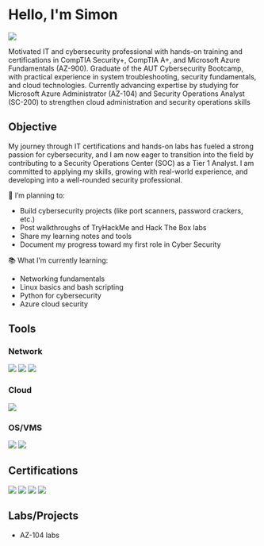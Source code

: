 # Hello, I'm Simon 
<a href="https://linkedin.com/in/simondhillon"><img src="https://img.shields.io/badge/-LinkedIn-0072b1?&style=for-the-badge&logo=linkedin&logoColor=white" /></a>

Motivated IT and cybersecurity professional with hands-on training and certifications in CompTIA Security+, CompTIA A+, and Microsoft Azure Fundamentals (AZ-900). Graduate of the AUT Cybersecurity Bootcamp, with practical experience in system troubleshooting, security fundamentals, and cloud technologies. Currently advancing expertise by studying for Microsoft Azure Administrator (AZ-104) and Security Operations Analyst (SC-200) to strengthen cloud administration and security operations skills

## Objective

My journey through IT certifications and hands-on labs has fueled a strong passion for cybersecurity, and I am now eager to transition into the field by contributing to a Security Operations Center (SOC) as a Tier 1 Analyst. I am committed to applying my skills, growing with real-world experience, and developing into a well-rounded security professional.

🔭 I’m planning to:
- Build cybersecurity projects (like port scanners, password crackers, etc.)
- Post walkthroughs of TryHackMe and Hack The Box labs
- Share my learning notes and tools
- Document my progress toward my first role in Cyber Security

📚 What I’m currently learning:
- Networking fundamentals
- Linux basics and bash scripting
- Python for cybersecurity
- Azure cloud security

## Tools

### Network
<div>
     <img src="https://img.shields.io/badge/-Kali_Linux-557C94?&style=for-the-badge&logo=Kali-Linux&logoColor=white" />
     <img src="https://img.shields.io/badge/-Wireshark-1BA0E2?&style=for-the-badge&logo=Wireshark&logoColor=white" />
     <img src="https://img.shields.io/badge/-Nmap-FF0000?&style=for-the-badge&logo=Nmap&logoColor=white" />
</div>

### Cloud
<div>
    <img src="https://img.shields.io/badge/-Microsoft_Azure-00A4EF?&style=for-the-badge&logo=Microsoft-Azure&logoColor=white" />
</div>

### OS/VMS
<div>
    <img src="https://img.shields.io/badge/-Windows-0078D6?&style=for-the-badge&logo=Windows&logoColor=white" />
    <img src="https://img.shields.io/badge/-Linux-FCC624?&style=for-the-badge&logo=Linux&logoColor=black" />
</div>

## Certifications
<div>
<img src="https://img.shields.io/badge/-Security%2B-FF0000?&style=for-the-badge&logo=CompTIA&logoColor=white" />
<img src="https://img.shields.io/badge/-AZ--900-007ACC?&style=for-the-badge&logo=Microsoft-Azure&logoColor=white" />
<img src="https://img.shields.io/badge/-A%2B-4D4D4D?&style=for-the-badge&logo=CompTIA&logoColor=white" />
<img src="https://img.shields.io/badge/-AUT%20Cybersecurity%20Bootcamp-006400?&style=for-the-badge&logo=OpenSecurityFoundation&logoColor=white" />
</div>

## Labs/Projects
- AZ-104 labs 

